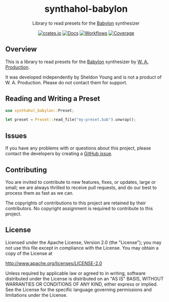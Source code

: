 <div align="center">

# synthahol-babylon

Library to read presets for the
[Babylon](https://www.waproduction.com/plugins/view/babylon)
synthesizer

[![crates.io][crates.io-badge]][crates.io]
[![Docs][docs-badge]][docs]
[![Workflows][workflows-badge]][workflows]
[![Coverage][coverage-badge]][coverage]
</div>

## Overview

This is a library to read presets for the 
[Babylon](https://www.waproduction.com/plugins/view/babylon)
synthesizer by [W. A. Production](https://www.waproduction.com). 

It was developed independently by Sheldon Young and is not a product of
W. A. Production. Please do not contact them for support.

## Reading and Writing a Preset

```rust
use synthahol_babylon::Preset;

let preset = Preset::read_file("my-preset.bab").unwrap();
```

## Issues

If you have any problems with or questions about this project, please contact
the developers by creating a
[GitHub issue](https://github.com/softdevca/synthahol-babylon/issues).

## Contributing

You are invited to contribute to new features, fixes, or updates, large or
small; we are always thrilled to receive pull requests, and do our best to
process them as fast as we can.

The copyrights of contributions to this project are retained by their
contributors. No copyright assignment is required to contribute to this
project.

## License

Licensed under the Apache License, Version 2.0 (the "License"); you may not use
this file except in compliance with the License. You may obtain a copy of the
License at

http://www.apache.org/licenses/LICENSE-2.0

Unless required by applicable law or agreed to in writing, software distributed
under the License is distributed on an "AS IS" BASIS, WITHOUT WARRANTIES OR
CONDITIONS OF ANY KIND, either express or implied. See the License for the
specific language governing permissions and limitations under the License.

[coverage]: https://coveralls.io/github/maxcountryman/synthahol-babylong?branch=main
[coverage-badge]: https://coveralls.io/repos/github/softdevca/synthahol-babylong/badge.svg?branch=main
[crates.io]: https://crates.io/crates/synthahol-babylon
[crates.io-badge]: https://img.shields.io/crates/v/synthahol-babylon?logo=rust&logoColor=white&style=flat-square
[docs]: https://docs.rs/synthahol-babylon
[docs-badge]: https://docs.rs/synthahol-babylong/badge.svg
[workflows]: https://github.com/softdevca/synthahol-babylong/actions/workflows/rust.yml
[workflows-badge]: https://github.com/softdevca/synthahol-babylong/actions/workflows/rust.yml/badge.svg
